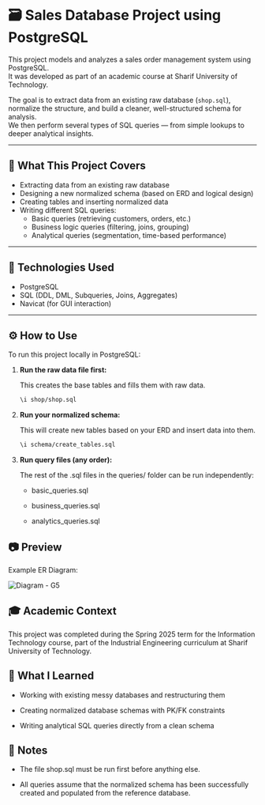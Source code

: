 # 🗃️ Sales Database Project using PostgreSQL

This project models and analyzes a sales order management system using PostgreSQL.  
It was developed as part of an academic course at Sharif University of Technology.

The goal is to extract data from an existing raw database (`shop.sql`), normalize the structure, and build a cleaner, well-structured schema for analysis.  
We then perform several types of SQL queries — from simple lookups to deeper analytical insights.

---

## 🧠 What This Project Covers

- Extracting data from an existing raw database
- Designing a new normalized schema (based on ERD and logical design)
- Creating tables and inserting normalized data
- Writing different SQL queries:
  - Basic queries (retrieving customers, orders, etc.)
  - Business logic queries (filtering, joins, grouping)
  - Analytical queries (segmentation, time-based performance)

---

## 🧰 Technologies Used

- PostgreSQL
- SQL (DDL, DML, Subqueries, Joins, Aggregates)
- Navicat (for GUI interaction)

---

## ⚙️ How to Use

To run this project locally in PostgreSQL:

1. **Run the raw data file first:**

   This creates the base tables and fills them with raw data.
   
   ```bash
   \i shop/shop.sql
   ```

2. **Run your normalized schema:**

   This will create new tables based on your ERD and insert data into them.
   
    ```bash
    \i schema/create_tables.sql
    ```

3. **Run query files (any order):**
   
   The rest of the .sql files in the queries/ folder can be run independently:

    - basic_queries.sql

    - business_queries.sql

    - analytics_queries.sql

## 📷 Preview
Example ER Diagram:

![Diagram - G5](https://github.com/user-attachments/assets/80568d86-0689-44af-8021-cc55ac7b0a78)

## 🎓 Academic Context
This project was completed during the Spring 2025 term for the Information Technology course,
part of the Industrial Engineering curriculum at Sharif University of Technology.

## 🧠 What I Learned
- Working with existing messy databases and restructuring them

- Creating normalized database schemas with PK/FK constraints

- Writing analytical SQL queries directly from a clean schema

## 📎 Notes
- The file shop.sql must be run first before anything else.

- All queries assume that the normalized schema has been successfully created and populated from the reference database.
